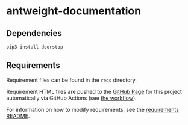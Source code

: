 # antweight-documentation

## Dependencies

```python3
pip3 install doorstop
```
## Requirements

Requirement files can be found in the `reqs` directory.

Requirement HTML files are pushed to the [GitHub Page](https://trashcat-combat-robotics.github.io/antweight-documentation/) for this project automatically via GitHub Actions (see [the workflow](.github/workflows/gh-page.yml)).

For information on how to modify requirements, see the [requirements README](reqs/README.md).
